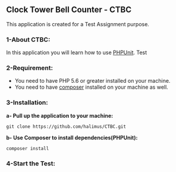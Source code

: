 ## Clock Tower Bell Counter - CTBC

This application is created for a Test Assignment purpose.

### 1-About CTBC:
In this application you will learn how to use [PHPUnit](https://phpunit.de/). Test

### 2-Requirement:
- You need to have PHP 5.6 or greater installed on your machine.
- You need to have [composer](https://getcomposer.org/) installed on your machine as well.

### 3-Installation:

**a- Pull up the application to your machine:**

    git clone https://github.com/halimus/CTBC.git
    
**b- Use Composer to install dependencies(PHPUnit):**

    composer install
    
### 4-Start the Test:












